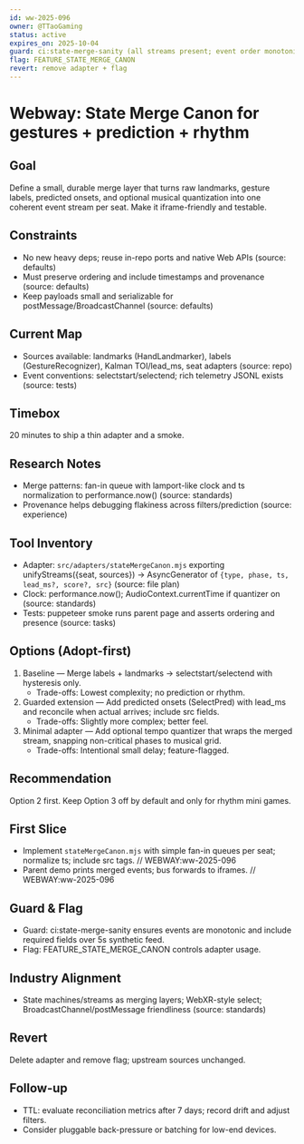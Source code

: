 ```yaml
---
id: ww-2025-096
owner: @TTaoGaming
status: active
expires_on: 2025-10-04
guard: ci:state-merge-sanity (all streams present; event order monotonic; 0 drops in 5s)
flag: FEATURE_STATE_MERGE_CANON
revert: remove adapter + flag
---
```

# Webway: State Merge Canon for gestures + prediction + rhythm

## Goal
Define a small, durable merge layer that turns raw landmarks, gesture labels, predicted onsets, and optional musical quantization into one coherent event stream per seat. Make it iframe-friendly and testable.

## Constraints
- No new heavy deps; reuse in-repo ports and native Web APIs (source: defaults)
- Must preserve ordering and include timestamps and provenance (source: defaults)
- Keep payloads small and serializable for postMessage/BroadcastChannel (source: defaults)

## Current Map
- Sources available: landmarks (HandLandmarker), labels (GestureRecognizer), Kalman TOI/lead_ms, seat adapters (source: repo)
- Event conventions: selectstart/selectend; rich telemetry JSONL exists (source: tests)

## Timebox
20 minutes to ship a thin adapter and a smoke.

## Research Notes
- Merge patterns: fan-in queue with lamport-like clock and ts normalization to performance.now() (source: standards)
- Provenance helps debugging flakiness across filters/prediction (source: experience)

## Tool Inventory
- Adapter: `src/adapters/stateMergeCanon.mjs` exporting unifyStreams({seat, sources}) → AsyncGenerator of `{type, phase, ts, lead_ms?, score?, src}` (source: file plan)
- Clock: performance.now(); AudioContext.currentTime if quantizer on (source: standards)
- Tests: puppeteer smoke runs parent page and asserts ordering and presence (source: tasks)

## Options (Adopt-first)
1. Baseline — Merge labels + landmarks → selectstart/selectend with hysteresis only.
   - Trade-offs: Lowest complexity; no prediction or rhythm.
2. Guarded extension — Add predicted onsets (SelectPred) with lead_ms and reconcile when actual arrives; include src fields.
   - Trade-offs: Slightly more complex; better feel.
3. Minimal adapter — Add optional tempo quantizer that wraps the merged stream, snapping non-critical phases to musical grid.
   - Trade-offs: Intentional small delay; feature-flagged.

## Recommendation
Option 2 first. Keep Option 3 off by default and only for rhythm mini games.

## First Slice
- Implement `stateMergeCanon.mjs` with simple fan-in queues per seat; normalize ts; include src tags. // WEBWAY:ww-2025-096
- Parent demo prints merged events; bus forwards to iframes. // WEBWAY:ww-2025-096

## Guard & Flag
- Guard: ci:state-merge-sanity ensures events are monotonic and include required fields over 5s synthetic feed.
- Flag: FEATURE_STATE_MERGE_CANON controls adapter usage.

## Industry Alignment
- State machines/streams as merging layers; WebXR-style select; BroadcastChannel/postMessage friendliness (source: standards)

## Revert
Delete adapter and remove flag; upstream sources unchanged.

## Follow-up
- TTL: evaluate reconciliation metrics after 7 days; record drift and adjust filters.
- Consider pluggable back-pressure or batching for low-end devices.
